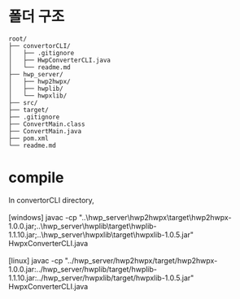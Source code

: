 # 폴더 구조
```
root/
├── convertorCLI/
│   ├── .gitignore
│   ├── HwpConverterCLI.java
│   └── readme.md
├── hwp_server/
│   ├── hwp2hwpx/
│   ├── hwplib/
│   └── hwpxlib/
├── src/
├── target/
├── .gitignore
├── ConvertMain.class
├── ConvertMain.java
├── pom.xml
└── readme.md
```

# compile
In convertorCLI directory,<br><br>
[windows]
javac -cp "..\hwp_server\hwp2hwpx\target\hwp2hwpx-1.0.0.jar;..\hwp_server\hwplib\target\hwplib-1.1.10.jar;..\hwp_server\hwpxlib\target\hwpxlib-1.0.5.jar" HwpxConverterCLI.java
<br><br>
[linux]
javac -cp "../hwp_server/hwp2hwpx/target/hwp2hwpx-1.0.0.jar:../hwp_server/hwplib/target/hwplib-1.1.10.jar:../hwp_server/hwpxlib/target/hwpxlib-1.0.5.jar" HwpxConverterCLI.java
